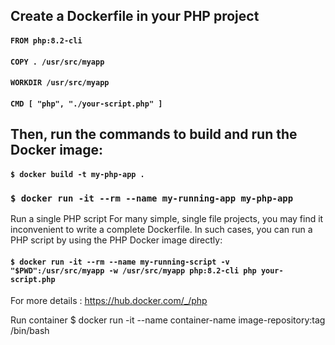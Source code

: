 ## Create a Dockerfile in your PHP project

#### `FROM php:8.2-cli`
#### `COPY . /usr/src/myapp`
#### `WORKDIR /usr/src/myapp`
#### `CMD [ "php", "./your-script.php" ]`

## Then, run the commands to build and run the Docker image:

#### `$ docker build -t my-php-app .`
### `$ docker run -it --rm --name my-running-app my-php-app`

Run a single PHP script
For many simple, single file projects, you may find it inconvenient to write a complete Dockerfile. In such cases, you can run a PHP script by using the PHP Docker image directly:

#### `$ docker run -it --rm --name my-running-script -v "$PWD":/usr/src/myapp -w /usr/src/myapp php:8.2-cli php your-script.php`

For more details : https://hub.docker.com/_/php

Run container
$ docker run -it --name container-name image-repository:tag /bin/bash

